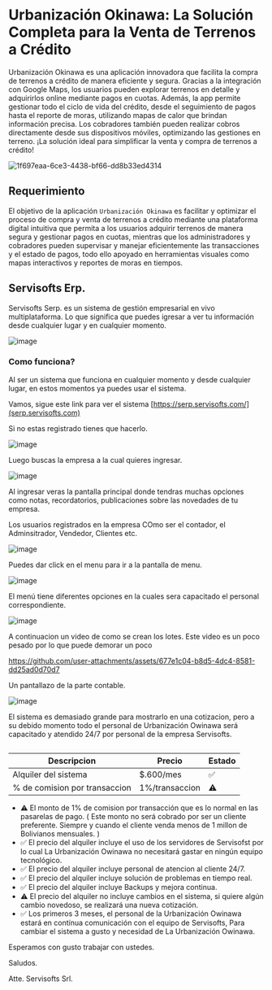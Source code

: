 # Urbanización Okinawa: La Solución Completa para la Venta de Terrenos a Crédito

Urbanización Okinawa es una aplicación innovadora que facilita la compra de terrenos a crédito de manera eficiente y segura. Gracias a la integración con Google Maps, los usuarios pueden explorar terrenos en detalle y adquirirlos online mediante pagos en cuotas. Además, la app permite gestionar todo el ciclo de vida del crédito, desde el seguimiento de pagos hasta el reporte de moras, utilizando mapas de calor que brindan información precisa. Los cobradores también pueden realizar cobros directamente desde sus dispositivos móviles, optimizando las gestiones en terreno. ¡La solución ideal para simplificar la venta y compra de terrenos a crédito!

![1f697eaa-6ce3-4438-bf66-dd8b33ed4314](https://github.com/user-attachments/assets/6b692d8c-85f9-4860-bb05-354b82bf6ef1)


## Requerimiento

El objetivo de la aplicación `Urbanización Okinawa` es facilitar y optimizar el proceso de compra y venta de terrenos a crédito mediante una plataforma digital intuitiva que permita a los usuarios adquirir terrenos de manera segura y gestionar pagos en cuotas, mientras que los administradores y cobradores pueden supervisar y manejar eficientemente las transacciones y el estado de pagos, todo ello apoyado en herramientas visuales como mapas interactivos y reportes de moras en tiempos.

## Servisofts Erp.

Servisofts Serp. es un sistema de gestión empresarial en vivo multiplataforma. Lo que significa que puedes igresar a ver tu información desde cualquier lugar y en cualquier momento.

![image](https://github.com/user-attachments/assets/f2179fcf-9333-4322-adb4-d286b6949190)

### Como funciona?

Al ser un sistema que funciona en cualquier momento y desde cualquier lugar, en estos momentos ya puedes usar el sistema.

Vamos, sigue este link para ver el sistema [https://serp.servisofts.com/](serp.servisofts.com)

Si no estas registrado tienes que hacerlo.

![image](https://github.com/user-attachments/assets/93d73420-fea4-4835-8612-8173739522bd)

Luego buscas la empresa a la cual quieres ingresar.

![image](https://github.com/user-attachments/assets/64bffa4a-8037-4464-8f34-dc2f9450fe85)

Al ingresar veras la pantalla principal donde tendras muchas opciones como notas, recordatorios, publicaciones sobre las novedades de tu empresa.

Los usuarios registrados en la empresa COmo ser el contador, el Adminsitrador, Vendedor, Clientes etc.

![image](https://github.com/user-attachments/assets/60c19c78-5b10-4444-8804-5dbc4d62c9c0)

Puedes dar click en el menu para ir a la pantalla de menu.

![image](https://github.com/user-attachments/assets/5bc09b85-e35a-43eb-980e-81678a7778e1)

El menú tiene diferentes opciones en la cuales sera capacitado el personal correspondiente.

![image](https://github.com/user-attachments/assets/42885390-c1df-460b-b6df-56191ef8c69e)

A continuacion un video de como se crean los lotes. Este video es un poco pesado por lo que puede demorar un poco

https://github.com/user-attachments/assets/677e1c04-b8d5-4dc4-8581-dd25ad0d70d7

Un pantallazo de la parte contable.

![image](https://github.com/user-attachments/assets/a33baabb-eb83-4adf-a5bf-739a4658b9fe)



El sistema es demasiado grande para mostrarlo en una cotizacion, pero a su debido momento todo el personal de Urbanización Owinawa será capacitado y atendido 24/7 por personal de la empresa Servisofts.

## 

|Descripcion|Precio|Estado|
|-|-|-|
| Alquiler del sistema| $.600/mes |✅|
| % de comision por transaccion| 1%/transaccion |⚠️|


- ⚠️ El monto de 1% de comision por transacción que es lo normal en las pasarelas de pago.  ( Este monto no será cobrado por ser un cliente preferente. Siempre y cuando el cliente venda menos de 1 millon de Bolivianos mensuales. )
- ✅ El precio del alquiler incluye el uso de los servidores de Servisofst por lo cual La Urbanización Owinawa no necesitará gastar en ningún equipo tecnológico.
- ✅ El precio del alquiler incluye personal de atencion al cliente 24/7.
- ✅ El precio del alquiler incluye solución de problemas en tiempo real.
- ✅ El precio del alquiler incluye Backups y mejora continua.
- ⚠️ El precio del alquiler no incluye cambios en el sistema, si quiere algún cambio novedoso, se realizará una nueva cotización.
- ✅ Los primeros 3 meses, el personal de la Urbanización Owinawa estará en contínua comunicación con el equipo de Servisofts, Para cambiar el sistema a gusto y necesidad de La Urbanización Owinawa.

Esperamos con gusto trabajar con ustedes.

Saludos.

Atte. Servisofts Srl.




